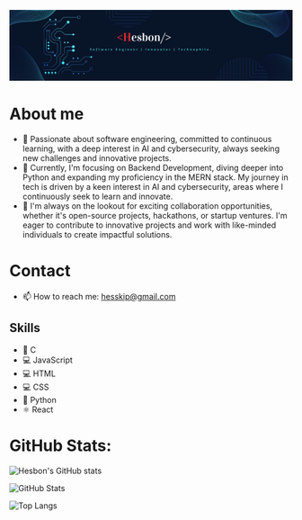 ![Banner](https://github.com/Heshbon/Heshbon/blob/main/hes.png)

# About me
- 🌱 Passionate about software engineering, committed to continuous learning, with a deep interest in AI and cybersecurity, always seeking new challenges and innovative projects.
- 🔭 Currently, I'm focusing on Backend Development, diving deeper into Python and expanding my proficiency in the MERN stack. My journey in tech is driven by a keen interest in AI and cybersecurity, areas where I continuously seek to learn and innovate.
- 👯 I'm always on the lookout for exciting collaboration opportunities, whether it's open-source projects, hackathons, or startup ventures. I'm eager to contribute to innovative projects and work with like-minded individuals to create impactful solutions.

# Contact
- 📫 How to reach me: hesskip@gmail.com
  
## Skills
- 🐪 C
- 💻 JavaScript
- 💻 HTML
- 💻 CSS
- 🐍 Python
- ⚛️ React

# GitHub Stats:
![Hesbon's GitHub stats](https://github-readme-stats.vercel.app/api?username=Heshbon&show_icons=true&theme=radical)

![GitHub Stats](https://github-readme-stats.vercel.app/api?username=Heshbon&show_icons=true&theme=radical&custom_title=GitHub%20Stats&hide=issues&bg_color=ffffff00&hide_border=true&include_all_commits=true&count_private=true)

![Top Langs](https://github-readme-stats.vercel.app/api/top-langs/?username=Heshbon&layout=compact&theme=radical)
